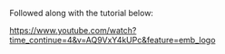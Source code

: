 Followed along with the tutorial below:

https://www.youtube.com/watch?time_continue=4&v=AQ9VxY4kUPc&feature=emb_logo